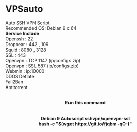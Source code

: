 # VPSauto
Auto SSH VPN Script<br>
Recommended OS: Debian 9 x 64<br>
<b>Service Include</b><br>
Openssh : 22<br>
Dropbear : 442 , 109<br>
Squid : 8080 , 3128<br>
SSL : 443<br>
Openvpn : TCP 1147 (ip/configs.zip)<br>
Openvpn : SSL 587 (ip/configs.zip)<br>
Webmin : ip:10000<br>
DDOS Deflate<br>
Fail2Ban<br>
Antitorrent<br><br>
<p align="center"><b>Run this command</b><br><br>
<br>
<b>Debian 9 Autoscript sshvpn/openvpn-ssl</b><br>
<b>bash -c "$(wget https://git.io/fjqbm -qO-)"</b>
</p>
